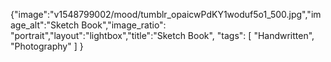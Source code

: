 {"image":"v1548799002/mood/tumblr_opaicwPdKY1woduf5o1_500.jpg","image_alt":"Sketch Book","image_ratio": "portrait","layout":"lightbox","title":"Sketch Book",
 "tags": [
  "Handwritten",
  "Photography"
 ]
}